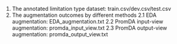 1. The annotated limitation type dataset: train.csv/dev.csv/test.csv
2. The augmentation outcomes by different methods
   2.1 EDA augmentation: EDA_augmentation.txt
   2.2 PromDA input-view augmentation: promda_input_view.txt
   2.3 PromDA output-view augmentation: promda_output_view.txt
